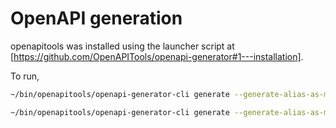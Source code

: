 # OpenAPI generation

openapitools was installed using the launcher script at [https://github.com/OpenAPITools/openapi-generator#1---installation].

To run,

```bash
~/bin/openapitools/openapi-generator-cli generate --generate-alias-as-model -i coordination-api.yaml -g rust-server --additional-properties=packageName="coordination-api"
```

```bash
~/bin/openapitools/openapi-generator-cli generate --generate-alias-as-model -i connection-api.yaml -g rust-server --additional-properties=packageName="connection-api"
```
